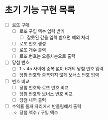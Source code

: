 # 초기 기능 구현 목록

- [ ] 로또 구매
  - [ ] 로또 구입 액수 입력 받기
    - [ ] 잘못된 값을 입력 받으면 예외 처리
  - [ ] 로또 번호 생성
  - [ ] 로또 개수 출력
  - [ ] 로또 번호는 오름차순으로 출력
- [ ] 당첨 번호
  - [ ] 1 ~ 45 사이에 중복 없이 6개의 당첨 번호 입력
  - [ ] 당첨 번호와 중복되지 않게 보너스 번호 입력
- [ ] 번호 비교
  - [ ] 당첨 번호와 로또 번호 비교
  - [ ] 당첨 번호와 보너스 번호 비교
  - [ ] 당첨 내역 출력
- [ ] 수익률 둘째 자리에서 반올림해서 출력
  - 당첨 액수 / 구입 액수